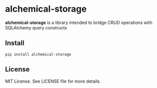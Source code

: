# alchemical-storage
__alchemical-storage__ is a library intended to bridge CRUD operations with SQLAlchemy query constructs

## Install
```pip install alchemical-storage```

## License
MIT License. See LICENSE file for more details.